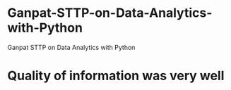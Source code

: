 # Ganpat-STTP-on-Data-Analytics-with-Python
Ganpat STTP on Data Analytics with Python
# Quality of information was very well
